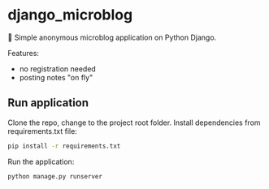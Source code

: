 # django_microblog
:memo: Simple anonymous microblog application on Python Django.

Features:
- no registration needed
- posting notes "on fly"

## Run application
Clone the repo, change to the project root folder. Install dependencies from requirements.txt file:

```bash
pip install -r requirements.txt
```
Run the application:
```bash
python manage.py runserver
```
